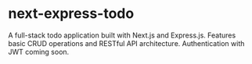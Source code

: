 # next-express-todo
A full-stack todo application built with Next.js and Express.js. Features basic CRUD operations and RESTful API architecture. Authentication with JWT coming soon.
